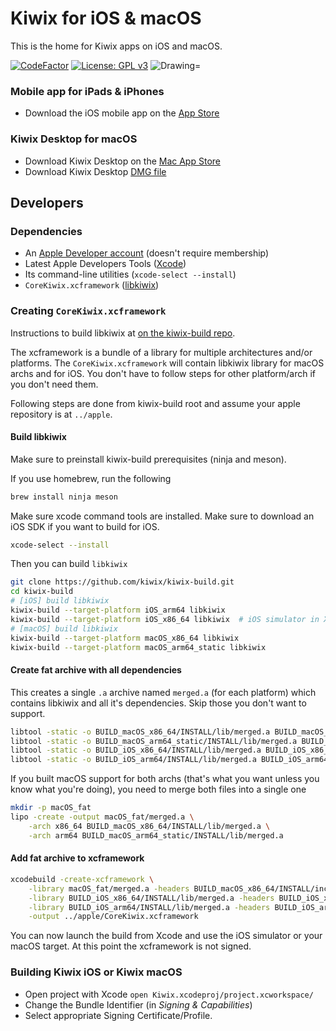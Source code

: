 # Kiwix for iOS & macOS

This is the home for Kiwix apps on iOS and macOS.

[![CodeFactor](https://www.codefactor.io/repository/github/kiwix/apple/badge)](https://www.codefactor.io/repository/github/kiwix/apple)
[![License: GPL v3](https://img.shields.io/badge/License-GPLv3-blue.svg)](https://www.gnu.org/licenses/gpl-3.0)
<img src="https://img.shields.io/badge/Swift-5.2-orange.svg" alt="Drawing="/>

### Mobile app for iPads & iPhones ###
- Download the iOS mobile app on the [App Store](https://ios.kiwix.org)

### Kiwix Desktop for macOS ###
- Download Kiwix Desktop on the [Mac App Store](https://macos.kiwix.org)
- Download Kiwix Desktop [DMG file](https://download.kiwix.org/release/kiwix-desktop-macos/kiwix-desktop-macos.dmg)

## Developers

### Dependencies

* An [Apple Developer account](https://developer.apple.com) (doesn't require membership)
* Latest Apple Developers Tools ([Xcode](https://developer.apple.com/xcode/))
* Its command-line utilities (`xcode-select --install`)
* `CoreKiwix.xcframework` ([libkiwix](https://github.com/kiwix/libkiwix))

### Creating `CoreKiwix.xcframework`

Instructions to build libkiwix at [on the kiwix-build repo](https://github.com/kiwix/kiwix-build).

The xcframework is a bundle of a library for multiple architectures and/or platforms. The `CoreKiwix.xcframework` will contain libkiwix library for macOS archs and for iOS. You don't have to follow steps for other platform/arch if you don't need them.

Following steps are done from kiwix-build root and assume your apple repository is at `../apple`.

#### Build libkiwix

Make sure to preinstall kiwix-build prerequisites (ninja and meson).

If you use homebrew, run the following

```sh
brew install ninja meson
```

Make sure xcode command tools are installed. Make sure to download an iOS SDK if you want to build for iOS.

```sh
xcode-select --install
```

Then you can build `libkiwix` 

```sh
git clone https://github.com/kiwix/kiwix-build.git
cd kiwix-build
# [iOS] build libkiwix
kiwix-build --target-platform iOS_arm64 libkiwix
kiwix-build --target-platform iOS_x86_64 libkiwix  # iOS simulator in Xcode
# [macOS] build libkiwix
kiwix-build --target-platform macOS_x86_64 libkiwix
kiwix-build --target-platform macOS_arm64_static libkiwix
```

#### Create fat archive with all dependencies

This creates a single `.a` archive named `merged.a` (for each platform) which contains libkiwix and all it's dependencies.
Skip those you don't want to support.

```sh
libtool -static -o BUILD_macOS_x86_64/INSTALL/lib/merged.a BUILD_macOS_x86_64/INSTALL/lib/*.a
libtool -static -o BUILD_macOS_arm64_static/INSTALL/lib/merged.a BUILD_macOS_arm64_static/INSTALL/lib/*.a
libtool -static -o BUILD_iOS_x86_64/INSTALL/lib/merged.a BUILD_iOS_x86_64/INSTALL/lib/*.a
libtool -static -o BUILD_iOS_arm64/INSTALL/lib/merged.a BUILD_iOS_arm64/INSTALL/lib/*.a
```

If you built macOS support for both archs (that's what you want unless you know what you're doing), you need to merge both files into a single one

```sh
mkdir -p macOS_fat
lipo -create -output macOS_fat/merged.a \
	-arch x86_64 BUILD_macOS_x86_64/INSTALL/lib/merged.a \
	-arch arm64 BUILD_macOS_arm64_static/INSTALL/lib/merged.a
```

#### Add fat archive to xcframework

```sh
xcodebuild -create-xcframework \
	-library macOS_fat/merged.a -headers BUILD_macOS_x86_64/INSTALL/include \
	-library BUILD_iOS_x86_64/INSTALL/lib/merged.a -headers BUILD_iOS_x86_64/INSTALL/include \
	-library BUILD_iOS_arm64/INSTALL/lib/merged.a -headers BUILD_iOS_arm64/INSTALL/include \
	-output ../apple/CoreKiwix.xcframework
```

You can now launch the build from Xcode and use the iOS simulator or your macOS target. At this point the xcframework is not signed.


### Building Kiwix iOS or Kiwix macOS

* Open project with Xcode `open Kiwix.xcodeproj/project.xcworkspace/`
* Change the Bundle Identifier (in *Signing & Capabilities*)
* Select appropriate Signing Certificate/Profile.
